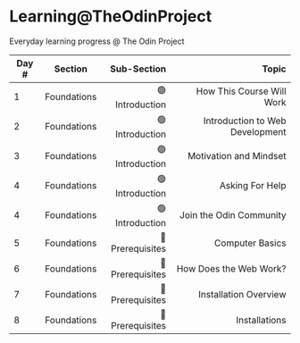 # Learning@TheOdinProject

Everyday learning progress @ The Odin Project

| Day # | Section | Sub-Section | Topic |
|-------|:-------:|------------:|------:|
| 1 | Foundations | 🟢 Introduction</span> | How This Course Will Work  |
| 2 | Foundations | 🟢 Introduction | Introduction to Web Development |
| 3 | Foundations | 🟢 Introduction | Motivation and Mindset |
| 4 | Foundations | 🟢 Introduction | Asking For Help |
| 4 | Foundations | 🟢 Introduction | Join the Odin Community |
| 5 | Foundations | 🔵 Prerequisites | Computer Basics |
| 6 | Foundations | 🔵 Prerequisites | How Does the Web Work? |
| 7 | Foundations | 🔵 Prerequisites | Installation Overview |
| 8 | Foundations | 🔵 Prerequisites | Installations |

